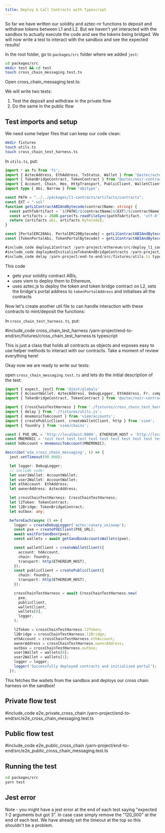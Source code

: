 ```yaml
---
title: Deploy & Call Contracts with Typescript
---
```


So far we have written our solidity and aztec-nr functions to deposit and withdraw tokens between L1 and L2. But we haven't yet interacted with the sandbox to actually execute the code and see the tokens being bridged. We will now write a test to interact with the sandbox and see the expected results!

In the root folder, go to `packages/src` folder where we added `jest`:
```bash
cd packages/src
mkdir test && cd test
touch cross_chain_messaging.test.ts
```

Open cross_chain_messaging.test.ts:

We will write two tests:
1. Test the deposit and withdraw in the private flow
2. Do the same in the public flow

## Test imports and setup
We need some helper files that can keep our code clean:

```bash
mkdir fixtures
touch utils.ts
touch cross_chain_test_harness.ts
```

In `utils.ts`, put:
```typescript
import * as fs from 'fs';
import { AztecAddress, EthAddress, TxStatus, Wallet } from "@aztec/aztec.js";
import { TokenBridgeContract, TokenContract } from "@aztec/noir-contracts/types";
import { Account, Chain, Hex, HttpTransport, PublicClient, WalletClient, getContract } from "viem";
import type { Abi, Narrow } from 'abitype';

const PATH = "../../packages/l1-contracts/artifacts/contracts";
const EXT = ".sol"
function getL1ContractABIAndBytecode(contractName: string) {
  const pathToArtifact = `${PATH}/${contractName}${EXT}/${contractName}.json`;
  const artifacts = JSON.parse(fs.readFileSync(pathToArtifact, 'utf-8'));
  return [artifacts.abi, artifacts.bytecode];
}

const [PortalERC20Abi, PortalERC20Bytecode] = getL1ContractABIAndBytecode("PortalERC20");
const [TokenPortalAbi, TokenPortalBytecode] = getL1ContractABIAndBytecode("TokenPortal");

#include_code deployL1Contract /yarn-project/ethereum/src/deploy_l1_contracts.ts typescript raw
#include_code deployAndInitializeTokenAndBridgeContracts /yarn-project/end-to-end/src/fixtures/utils.ts typescript raw
#include_code delay /yarn-project/end-to-end/src/fixtures/utils.ts typescript raw
```

This code
- gets your solidity contract ABIs, 
- uses viem to deploy them to Ethereum, 
- uses aztec.js to deploy the token and token bridge contract on L2, sets the bridge's portal address to `tokenPortalAddress` and initialises all the contracts

Now let's create another util file to can handle interaction with these contracts to mint/deposit the functions:

In `cross_chain_test_harness.ts`, put:

#include_code cross_chain_test_harness /yarn-project/end-to-end/src/fixtures/cross_chain_test_harness.ts typescript

This is just a class that holds all contracts as objects and exposes easy to use helper methods to interact with our contracts. Take a moment of review everything here!

Okay now we are ready to write our tests:

open `cross_chain_messaging.test.ts` and lets do the initial description of the test:
```typescript
import { expect, jest} from '@jest/globals'
import { AccountWallet, AztecAddress, DebugLogger, EthAddress, Fr, computeAuthWitMessageHash, createDebugLogger, createPXEClient, getSandboxAccountsWallets, waitForSandbox } from '@aztec/aztec.js';
import { TokenBridgeContract, TokenContract } from '@aztec/noir-contracts/types';

import { CrossChainTestHarness } from './fixtures/cross_chain_test_harness.js';
import { delay } from './fixtures/utils.js';
import { mnemonicToAccount } from 'viem/accounts';
import { createPublicClient, createWalletClient, http } from 'viem';
import { foundry } from 'viem/chains';

const { PXE_URL = 'http://localhost:8080', ETHEREUM_HOST = 'http://localhost:8545' } = process.env;
const MNEMONIC = 'test test test test test test test test test test test junk';
const hdAccount = mnemonicToAccount(MNEMONIC);

describe('e2e_cross_chain_messaging', () => {
  jest.setTimeout(90_000);

  let logger: DebugLogger;
  // include code:
  let user1Wallet: AccountWallet;
  let user2Wallet: AccountWallet;
  let ethAccount: EthAddress;
  let ownerAddress: AztecAddress;

  let crossChainTestHarness: CrossChainTestHarness;
  let l2Token: TokenContract;
  let l2Bridge: TokenBridgeContract;
  let outbox: any;

  beforeEach(async () => {
    logger = createDebugLogger('aztec:canary_uniswap');
    const pxe = createPXEClient(PXE_URL);
    await waitForSandbox(pxe);
    const wallets = await getSandboxAccountsWallets(pxe);

    const walletClient = createWalletClient({
      account: hdAccount,
      chain: foundry,
      transport: http(ETHEREUM_HOST),
    });
    const publicClient = createPublicClient({
      chain: foundry,
      transport: http(ETHEREUM_HOST),
    });

    crossChainTestHarness = await CrossChainTestHarness.new(
      pxe,
      publicClient,
      walletClient,
      wallets[0],
      logger,
    );

    l2Token = crossChainTestHarness.l2Token;
    l2Bridge = crossChainTestHarness.l2Bridge;
    ethAccount = crossChainTestHarness.ethAccount;
    ownerAddress = crossChainTestHarness.ownerAddress;
    outbox = crossChainTestHarness.outbox;
    user1Wallet = wallets[0];
    user2Wallet = wallets[1];
    logger = logger;
    logger('Successfully deployed contracts and initialized portal');
  });
```

This fetches the wallets from the sandbox and deploys our cross chain harness on the sandbox!
## Private flow test
#include_code e2e_private_cross_chain /yarn-project/end-to-end/src/e2e_cross_chain_messaging.test.ts

## Public flow test
#include_code e2e_public_cross_chain /yarn-project/end-to-end/src/e2e_public_cross_chain_messaging.test.ts

## Running the test
```bash
cd packages/src
yarn test
```

## Jest error
Note - you might have a jest error at the end of each test saying "expected 1-2 arguments but got 3". In case case simply remove the "120_000" at the end of each test. We have already set the timeout at the top so this shouldn't be a problem.